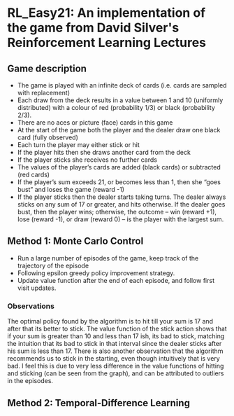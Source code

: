 # RL_Easy21: An implementation of the game from David Silver's Reinforcement Learning Lectures

## Game description

- The game is played with an infinite deck of cards (i.e. cards are sampled
with replacement)
- Each draw from the deck results in a value between 1 and 10 (uniformly
distributed) with a colour of red (probability 1/3) or black (probability
2/3).
- There are no aces or picture (face) cards in this game
- At the start of the game both the player and the dealer draw one black
card (fully observed)
- Each turn the player may either stick or hit
- If the player hits then she draws another card from the deck
- If the player sticks she receives no further cards
- The values of the player’s cards are added (black cards) or subtracted (red
cards)
- If the player’s sum exceeds 21, or becomes less than 1, then she “goes
bust” and loses the game (reward -1)
- If the player sticks then the dealer starts taking turns. The dealer always
sticks on any sum of 17 or greater, and hits otherwise. If the dealer goes
bust, then the player wins; otherwise, the outcome – win (reward +1),
lose (reward -1), or draw (reward 0) – is the player with the largest sum.

## Method 1: Monte Carlo Control

- Run a large number of episodes of the game, keep track of the trajectory of the episode
- Following epsilon greedy policy improvement strategy.
- Update value function after the end of each episode, and follow first visit updates.

### Observations

The optimal policy found by the algorithm is to hit till your sum is 17 and after that its better to stick. The value function of the stick action shows that if your sum is greater than 10 and less than 17 ish, its bad to stick, matching the intuition that its bad to stick in that interval since the dealer sticks after his sum is less than 17. There is also another observation that the algorithm recommends us to stick in the starting, even though intuitively that is very bad. I feel this is due to very less difference in the value functions of hitting and sticking (can be seen from the graph), and can be attributed to outliers in the episodes.

## Method 2: Temporal-Difference Learning
